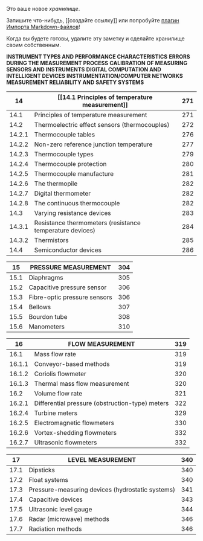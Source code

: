 Это ваше новое *хранилище*.

Запишите что-нибудь, [[создайте ссылку]] или попробуйте [плагин Импорта Markdown-файлов](https://help.obsidian.md/Plugins/Importer)!

Когда вы будете готовы, удалите эту заметку и сделайте хранилище своим собственным.


**INSTRUMENT TYPES AND PERFORMANCE CHARACTERISTICS**
**ERRORS DURING THE MEASUREMENT PROCESS**
**CALIBRATION OF MEASURING SENSORS AND INSTRUMENTS**
**DIGITAL COMPUTATION AND INTELLIGENT DEVICES**
**INSTRUMENTATION/COMPUTER NETWORKS**
**MEASUREMENT RELIABILITY AND SAFETY SYSTEMS**

| 14     | [[14.1 Principles of temperature measurement]]           | 271 |
| ------ | -------------------------------------------------------- | --- |
| 14.1   | Principles of temperature measurement                    | 271 |
| 14.2   | Thermoelectric effect sensors (thermocouples)            | 272 |
| 14.2.1 | Thermocouple tables                                      | 276 |
| 14.2.2 | Non-zero reference junction temperature                  | 277 |
| 14.2.3 | Thermocouple types                                       | 279 |
| 14.2.4 | Thermocouple protection                                  | 280 |
| 14.2.5 | Thermocouple manufacture                                 | 281 |
| 14.2.6 | The thermopile                                           | 282 |
| 14.2.7 | Digital thermometer                                      | 282 |
| 14.2.8 | The continuous thermocouple                              | 282 |
| 14.3   | Varying resistance devices                               | 283 |
| 14.3.1 | Resistance thermometers (resistance temperature devices) | 284 |
| 14.3.2 | Thermistors                                              | 285 |
| 14.4   | Semiconductor devices                                    | 286 |

| 15   | PRESSURE MEASUREMENT         | 304 |
| ---- | ---------------------------- | --- |
| 15.1 | Diaphragms                   | 305 |
| 15.2 | Capacitive pressure sensor   | 306 |
| 15.3 | Fibre-optic pressure sensors | 306 |
| 15.4 | Bellows                      | 307 |
| 15.5 | Bourdon tube                 | 308 |
| 15.6 | Manometers                   | 310 |

| 16     | FLOW MEASUREMENT                                | 319 |
| ------ | ----------------------------------------------- | --- |
| 16.1   | Mass flow rate                                  | 319 |
| 16.1.1 | Conveyor-based methods                          | 319 |
| 16.1.2 | Coriolis flowmeter                              | 320 |
| 16.1.3 | Thermal mass flow measurement                   | 320 |
| 16.2   | Volume flow rate                                | 321 |
| 16.2.1 | Differential pressure (obstruction-type) meters | 322 |
| 16.2.4 | Turbine meters                                  | 329 |
| 16.2.5 | Electromagnetic flowmeters                      | 330 |
| 16.2.6 | Vortex-shedding flowmeters                      | 332 |
| 16.2.7 | Ultrasonic flowmeters                           | 332 |


| 17   | LEVEL MEASUREMENT                                | 340 |
| ---- | ------------------------------------------------ | --- |
| 17.1 | Dipsticks                                        | 340 |
| 17.2 | Float systems                                    | 340 |
| 17.3 | Pressure-measuring devices (hydrostatic systems) | 341 |
| 17.4 | Capacitive devices                               | 343 |
| 17.5 | Ultrasonic level gauge                           | 344 |
| 17.6 | Radar (microwave) methods                        | 346 |
| 17.7 | Radiation methods                                | 346 |
